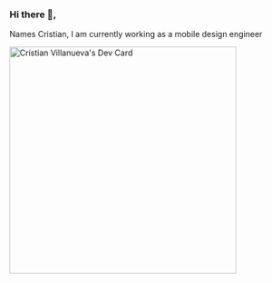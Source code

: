 ### Hi there 👋, 
Names Cristian, I am currently working as a mobile design engineer

<a href="https://app.daily.dev/keklBub"><img src="https://api.daily.dev/devcards/cd832162178c4567850739b3943e0063.png?r=1z0" width="400" alt="Cristian Villanueva's Dev Card"/></a>

<!--
**Cris-Chan/Cris-Chan** is a ✨ _special_ ✨ repository because its `README.md` (this file) appears on your GitHub profile.

Here are some ideas to get you started:

- 🔭 I’m currently working on ...
- 🌱 I’m currently learning ...
- 👯 I’m looking to collaborate on ...
- 🤔 I’m looking for help with ...
- 💬 Ask me about ...
- 📫 How to reach me: ...
- 😄 Pronouns: ...
- ⚡ Fun fact: ...
-->
